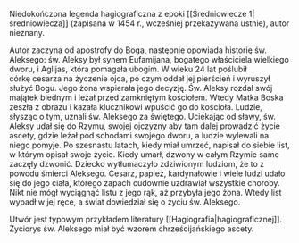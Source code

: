 Niedokończona legenda hagiograficzna z epoki [[Średniowiecze 1|średniowiecza]] (zapisana w 1454 r., wcześniej przekazywana ustnie), autor nieznany.

Autor zaczyna od apostrofy do Boga, następnie opowiada historię św. Aleksego:
św. Aleksy był synem Eufamijana, bogatego właściciela wielkiego dworu, i Aglijas, która pomagała ubogim. W wieku 24 lat poślubił córkę cesarza na życzenie ojca, po czym oddał jej pierścień i wyruszył służyć Bogu. Jego żona wspierała jego decyzję. 
Św. Aleksy rozdał swój majątek biednym i leżał przed zamkniętym kościołem. Wtedy Matka Boska zeszła z obrazu i kazała klucznikowi wpuścić go do kościoła. Ludzie, słysząc o tym, uznali św. Aleksego za świętego.
Uciekając od sławy, św. Aleksy udał się do Rzymu, swojej ojczyzny aby tam dalej prowadzić życie ascety, gdzie leżał pod schodami swojego dworu, a ludzie wylewali na niego pomyje. Po szesnastu latach, kiedy miał umrzeć, napisał do siebie list, w którym opisał swoje życie.
Kiedy umarł, dzwony w całym Rzymie same zaczęły dzwonić. Dziecko wytłumaczyło zdziwionym ludziom, że to z powodu śmierci Aleksego. Cesarz, papież, kardynałowie i wiele ludzi udało się do jego ciała, którego zapach cudownie uzdrawiał wszystkie choroby. Nikt nie mógł wyciągnąć listu z jego rąk, aż przybyła jego żona. Wtedy list wypadł w jej ręce, a świat dowiedział się o życiu św. Aleksego.

Utwór jest typowym przykładem literatury [[Hagiografia|hagiograficznej]]. Życiorys św. Aleksego miał być wzorem chrześcijańskiego ascety.